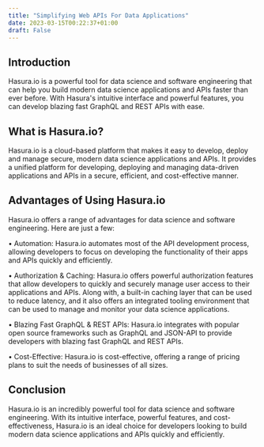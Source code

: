 ```yaml
---
title: "Simplifying Web APIs For Data Applications"
date: 2023-03-15T00:22:37+01:00
draft: False
---
```



Introduction
------
Hasura.io is a powerful tool for data science and software engineering that can help you build modern data science applications and APIs faster than ever before. With Hasura's intuitive interface and powerful features, you can develop blazing fast GraphQL and REST APIs with ease.

What is Hasura.io?
------
Hasura.io is a cloud-based platform that makes it easy to develop, deploy and manage secure, modern data science applications and APIs. It provides a unified platform for developing, deploying and managing data-driven applications and APIs in a secure, efficient, and cost-effective manner.

Advantages of Using Hasura.io
------
Hasura.io offers a range of advantages for data science and software engineering. Here are just a few: 

• Automation: Hasura.io automates most of the API development process, allowing developers to focus on developing the functionality of their apps and APIs quickly and efficiently.

• Authorization & Caching: Hasura.io offers powerful authorization features that allow developers to quickly and securely manage user access to their applications and APIs. Along with, a built-in caching layer that can be used to reduce latency, and it also offers an integrated tooling environment that can be used to manage and monitor your data science applications.

• Blazing Fast GraphQL & REST APIs: Hasura.io integrates with popular open source frameworks such as GraphQL and JSON-API to provide developers with blazing fast GraphQL and REST APIs.

• Cost-Effective: Hasura.io is cost-effective, offering a range of pricing plans to suit the needs of businesses of all sizes.

Conclusion
------
Hasura.io is an incredibly powerful tool for data science and software engineering. With its intuitive interface, powerful features, and cost-effectiveness, Hasura.io is an ideal choice for developers looking to build modern data science applications and APIs quickly and efficiently.